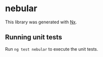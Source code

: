 # nebular

This library was generated with [Nx](https://nx.dev).

## Running unit tests

Run `ng test nebular` to execute the unit tests.
